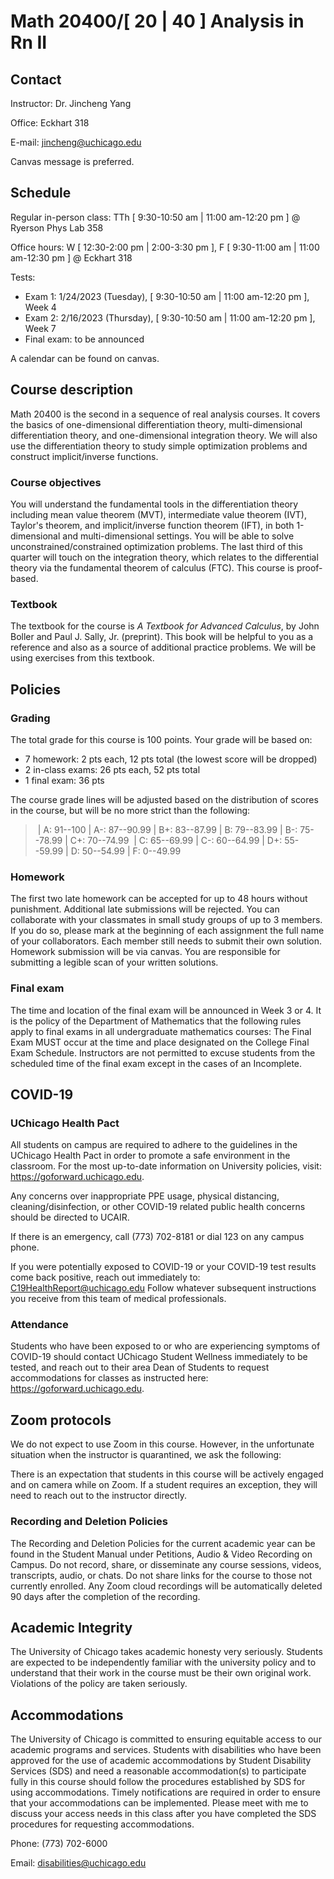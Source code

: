 # Math 20400/[ 20 | 40 ] Analysis in Rn II

## Contact

Instructor: Dr. Jincheng Yang 

Office: Eckhart 318

E-mail: jincheng@uchicago.edu 

Canvas message is preferred.

## Schedule

Regular in-person class: TTh [ 9:30-10:50 am \| 11:00 am-12:20 pm ] @ Ryerson Phys Lab 358

Office hours: W [ 12:30-2:00 pm \| 2:00-3:30 pm ], F [ 9:30-11:00 am \| 11:00 am-12:30 pm ] @ Eckhart 318

Tests: 

- Exam 1: 1/24/2023 (Tuesday), [ 9:30-10:50 am \| 11:00 am-12:20 pm ], Week 4
- Exam 2: 2/16/2023 (Thursday), [ 9:30-10:50 am \| 11:00 am-12:20 pm ], Week 7
- Final exam: to be announced

A calendar can be found on canvas.

## Course description

Math 20400 is the second in a sequence of real analysis courses. It covers the basics of one-dimensional differentiation theory, multi-dimensional differentiation theory, and one-dimensional integration theory. We will also use the differentiation theory to study simple optimization problems and construct implicit/inverse functions. 

### Course objectives

You will understand the fundamental tools in the differentiation theory including mean value theorem (MVT), intermediate value theorem (IVT), Taylor's theorem, and implicit/inverse function theorem (IFT), in both 1-dimensional and multi-dimensional settings. You will be able to solve unconstrained/constrained optimization problems. The last third of this quarter will touch on the integration theory, which relates to the differential theory via the fundamental theorem of calculus (FTC). This course is proof-based. 

### Textbook

The textbook for the course is *A Textbook for Advanced Calculus*, by John Boller and Paul J. Sally, Jr. (preprint). This book will be helpful to you as a reference and also as a source of additional practice problems. We will be using exercises from this textbook.

## Policies

### Grading

The total grade for this course is 100 points. Your grade will be based on:

- 7 homework: 2 pts each, 12 pts total (the lowest score will be dropped)
- 2 in-class exams: 26 pts each, 52 pts total
- 1 final exam: 36 pts

The course grade lines will be adjusted based on the distribution of scores in the course, but will be no more strict than the following:

> | A: 91--100 | A-: 87--90.99 | B+: 83--87.99 | B: 79--83.99 | B-: 75--78.99 | C+: 70--74.99 
> | C: 65--69.99 | C-: 60--64.99 | D+: 55--59.99 | D: 50--54.99 | F: 0--49.99

### Homework

The first two late homework can be accepted for up to 48 hours without punishment. Additional late submissions will be rejected. You can collaborate with your classmates in small study groups of up to 3 members. If you do so, please mark at the beginning of each assignment the full name of your collaborators. Each member still needs to submit their own solution. Homework submission will be via canvas. You are responsible for submitting a legible scan of your written solutions.

### Final exam

The time and location of the final exam will be announced in Week 3 or 4.
It is the policy of the Department of Mathematics that the following rules apply to final exams in all undergraduate mathematics courses: The Final Exam MUST occur at the time and place designated on the College Final Exam Schedule. Instructors are not permitted to excuse students from the scheduled time of the final exam except in the cases of an Incomplete.

## COVID-19 

### UChicago Health Pact

All students on campus are required to adhere to the guidelines in the UChicago Health Pact in order to promote a safe environment in the classroom. For the most up-to-date information on University policies, visit: https://goforward.uchicago.edu.

Any concerns over inappropriate PPE usage, physical distancing, cleaning/disinfection, or other COVID-19 related public health concerns should be directed to UCAIR.

If there is an emergency, call (773) 702-8181 or dial 123 on any campus phone.

If you were potentially exposed to COVID-19 or your COVID-19 test results come back positive, reach out immediately to: C19HealthReport@uchicago.edu Follow whatever subsequent instructions you receive from this team of medical professionals.

### Attendance

Students who have been exposed to or who are experiencing symptoms of COVID-19 should contact UChicago Student Wellness immediately to be tested, and reach out to their area Dean of Students to request accommodations for classes as instructed here: https://goforward.uchicago.edu.

## Zoom protocols

We do not expect to use Zoom in this course. However, in the unfortunate situation when the instructor is quarantined, we ask the following:

There is an expectation that students in this course will be actively engaged and on camera while on Zoom. If a student requires an exception, they will need to reach out to the instructor directly.

### Recording and Deletion Policies

The Recording and Deletion Policies for the current academic year can be found in the Student Manual under Petitions, Audio & Video Recording on Campus.
Do not record, share, or disseminate any course sessions, videos, transcripts, audio, or chats. 
Do not share links for the course to those not currently enrolled.
Any Zoom cloud recordings will be automatically deleted 90 days after the completion of the recording.

## Academic Integrity

The University of Chicago takes academic honesty very seriously. Students are expected to be independently familiar with the university policy and to understand that their work in the course must be their own original work. Violations of the policy are taken seriously.

## Accommodations

The University of Chicago is committed to ensuring equitable access to our academic programs and services. Students with disabilities who have been approved for the use of academic accommodations by Student Disability Services (SDS) and need a reasonable accommodation(s) to participate fully in this course should follow the procedures established by SDS for using accommodations. Timely notifications are required in order to ensure that your accommodations can be implemented. Please meet with me to discuss your access needs in this class after you have completed the SDS procedures for requesting accommodations.

Phone: (773) 702-6000

Email: disabilities@uchicago.edu